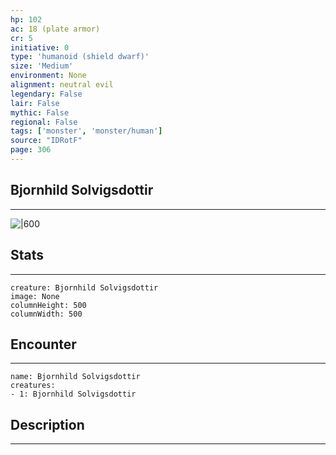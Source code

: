 ```yaml
---
hp: 102
ac: 18 (plate armor)
cr: 5
initiative: 0
type: 'humanoid (shield dwarf)'    
size: 'Medium'
environment: None
alignment: neutral evil
legendary: False
lair: False
mythic: False
regional: False
tags: ['monster', 'monster/human']
source: "IDRotF"
page: 306
---
```


## Bjornhild Solvigsdottir
---

![|600](D:/Program%20Files/5e.tools/img/bestiary/IDRotF/Bjornhild%20Solvigsdottir.jpg)

## Stats
---

```statblock
creature: Bjornhild Solvigsdottir
image: None
columnHeight: 500
columnWidth: 500
```

## Encounter
---

```encounter-table
name: Bjornhild Solvigsdottir
creatures:
- 1: Bjornhild Solvigsdottir
```

## Description
---





